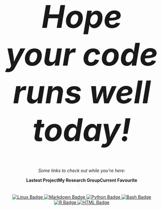 <p align="center">
  <br><br>
  <b><i style="font-size: 100px;">Hope your code runs well today!</i></b>
  <b></b>
</p>

<br><br>

<p align="center">
  <i>Some links to check out while you're here:</i>
</p>

<p align="center" style="display: flex; justify-content: center;">
  <span style="display: flex; flex-direction: column; align-items: center; margin: 1 100px;">
    <b>Lastest Project</b>
    <a href="https://github.com/AlicenJoyHenning/limiric">
      <img src="https://github.com/AlicenJoyHenning/AlicenJoyHenning/blob/main/images/current_project.png" alt="Current Project" style="width: 25px; height: 20px; font-size: 15px" />
    </a>
  </span>
  <span style="display: flex; flex-direction: column; align-items: center; margin: 1 100px;">
    <b>My Research Group</b>
    <a href="https://www.sun.ac.za/english/faculty/healthsciences/Molecular_Biology_Human_Genetics/tbhostgenetics/Pages/Lab_members.aspx">
      <img src="https://github.com/AlicenJoyHenning/AlicenJoyHenning/blob/main/images/place.png" alt="Favourite Tool" style="width: 25px; height: 20px; font-size: 15px" />
    </a>
  </span>
  <span style="display: flex; flex-direction: column; align-items: center; margin: 1 100px;">
    <b>Current Favourite</b>
    <a href="https://github.com/derpylz/babyplots">
      <img src="https://github.com/AlicenJoyHenning/AlicenJoyHenning/blob/main/images/favourite.png" alt="Favourite Tool" style="width: 25px; height: 20px; font-size: 10px" />
    </a>
  </span>
</p>


<p align="center">
  <a href="https://img.shields.io/badge/Code-Linux-informational?style=flat&logo=html5&logoColor=white&color=E34F26">
    <img src="https://img.shields.io/badge/Code-Linux-informational?style=flat&logo=html5&logoColor=white&color=E34F26" alt="Linux Badge" />
  </a>
  <a href="https://img.shields.io/badge/Code-Markdown-informational?style=flat&logo=quarto&logoColor=white&color=6C3EA8">
    <img src="https://img.shields.io/badge/Code-Markdown-informational?style=flat&logo=quarto&logoColor=white&color=6C3EA8" alt="Markdown Badge" />
  </a>
  <a href="https://img.shields.io/badge/Code-Python-informational?style=flat&logo=python&logoColor=white&color=3776AB">
    <img src="https://img.shields.io/badge/Code-Python-informational?style=flat&logo=python&logoColor=white&color=3776AB" alt="Python Badge" />
  </a>
  <a href="https://img.shields.io/badge/Code-Bash-informational?style=flat&logo=gnu-bash&logoColor=white&color=4EAA25">
    <img src="https://img.shields.io/badge/Code-Bash-informational?style=flat&logo=gnu-bash&logoColor=white&color=4EAA25" alt="Bash Badge" />
  </a>
  <a href="https://img.shields.io/badge/Code-R-informational?style=flat&logo=r&logoColor=white&color=276DC3">
    <img src="https://img.shields.io/badge/Code-R-informational?style=flat&logo=r&logoColor=white&color=276DC3" alt="R Badge" />
  </a>
  <a href="https://img.shields.io/badge/Code-HTML-informational?style=flat&logo=html5&logoColor=white&color=E34F26">
    <img src="https://img.shields.io/badge/Code-HTML-informational?style=flat&logo=html5&logoColor=white&color=E34F26" alt="HTML Badge" />
  </a>
</p>
